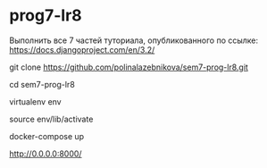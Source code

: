 # prog7-lr8
Выполнить все 7 частей туториала, опубликованного по ссылке: https://docs.djangoproject.com/en/3.2/


git clone https://github.com/polinalazebnikova/sem7-prog-lr8.git

cd sem7-prog-lr8

virtualenv env

source env/lib/activate

docker-compose up

http://0.0.0.0:8000/
